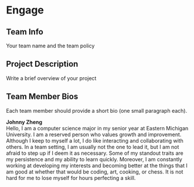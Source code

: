 # Engage
## Team Info
Your team name and the team policy
## Project Description
Write a brief overview of your project
## Team Member Bios
Each team member should provide a short bio (one small paragraph each).

<p><b> Johnny Zheng </b><br>
Hello, I am a computer science major in my senior year at Eastern Michigan University. I am a reserved person who values growth and improvement. Although I keep to myself a lot, I do like interacting and collaborating with others. In a team setting, I am usually not the one to lead it, but I am not afraid to step up if I deem it as necessary. Some of my standout traits are my persistence and my ability to learn quickly. Moreover, I am constantly working at developing my interests and becoming better at the things that I am good at whether that would be coding, art, cooking, or chess. It is not hard for me to lose myself for hours perfecting a skill. </p>